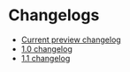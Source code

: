 # Changelogs

- [Current preview changelog](preview.md)
- [1.0 changelog](1.0.md)
- [1.1 changelog](1.1.md)
